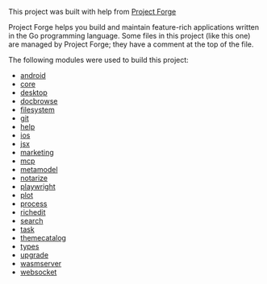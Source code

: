 This project was built with help from [Project Forge](https://projectforge.dev)

Project Forge helps you build and maintain feature-rich applications written in the Go programming language. 
Some files in this project (like this one) are managed by Project Forge; they have a comment at the top of the file.

The following modules were used to build this project:

- [android](./doc/module/android.md)
- [core](./doc/module/core.md)
- [desktop](./doc/module/desktop.md)
- [docbrowse](./doc/module/docbrowse.md)
- [filesystem](./doc/module/filesystem.md)
- [git](./doc/module/git.md)
- [help](./doc/module/help.md)
- [ios](./doc/module/ios.md)
- [jsx](./doc/module/jsx.md)
- [marketing](./doc/module/marketing.md)
- [mcp](./doc/module/mcp.md)
- [metamodel](./doc/module/metamodel.md)
- [notarize](./doc/module/notarize.md)
- [playwright](./doc/module/playwright.md)
- [plot](./doc/module/plot.md)
- [process](./doc/module/process.md)
- [richedit](./doc/module/richedit.md)
- [search](./doc/module/search.md)
- [task](./doc/module/task.md)
- [themecatalog](./doc/module/themecatalog.md)
- [types](./doc/module/types.md)
- [upgrade](./doc/module/upgrade.md)
- [wasmserver](./doc/module/wasmserver.md)
- [websocket](./doc/module/websocket.md)
